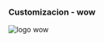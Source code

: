 ### Customizacion - wow 
<img src="https://encrypted-tbn0.gstatic.com/images?q=tbn:ANd9GcSl3pkbskSoNvVY79UKmal_-DP_C3s2tl_gC_YUr7sQ8Q&s" alt="logo wow"/>

<!--
**DamianBajofer/DamianBajofer** is a ✨ _special_ ✨ repository because its `README.md` (this file) appears on your GitHub profile.

Here are some ideas to get you started:

- 🔭 I’m currently working on ...
- 🌱 I’m currently learning ...
- 👯 I’m looking to collaborate on ...
- 🤔 I’m looking for help with ...
- 💬 Ask me about ...
- 📫 How to reach me: ...
- 😄 Pronouns: ...
- ⚡ Fun fact: ...
-->
